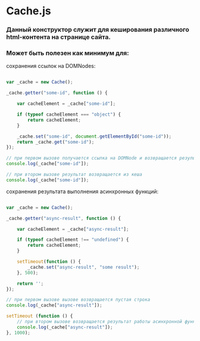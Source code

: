 # Cache.js

### Данный конструктор служит для кеширования различного html-контента на странице сайта.

### Может быть полезен как минимум для:

сохранения ссылок на DOMNodes:
```javascript

var _cache = new Cache();

_cache.getter("some-id", function () {

    var cacheElement = _cache["some-id"];

    if (typeof cacheElement === "object") {
        return cacheElement;
    }

    _cache.set("some-id", document.getElementById("some-id"));
    return _cache.get("some-id");
});

// при первом вызове получается ссылка на DOMNode и возвращается результат
console.log(_cache["some-id"]);

// при втором вызове результат возвращается из кеша
console.log(_cache["some-id"]);

```

cохранения результата выполнения асинхронных функций:
```javascript

var _cache = new Cache();

_cache.getter("async-result", function () {

    var cacheElement = _cache["async-result"];

    if (typeof cacheElement !== "undefined") {
        return cacheElement;
    }

    setTimeout(function () {
        _cache.set("async-result", "some result");
    }, 500);

    return '';
});

// при первом вызове вызове возвращается пустая строка
console.log(_cache["async-result"]);

setTimeout (function () {
    // при втором вызове возвращается результат работы асинхронной функции
    console.log(_cache["async-result"]);
}, 1000);

```
